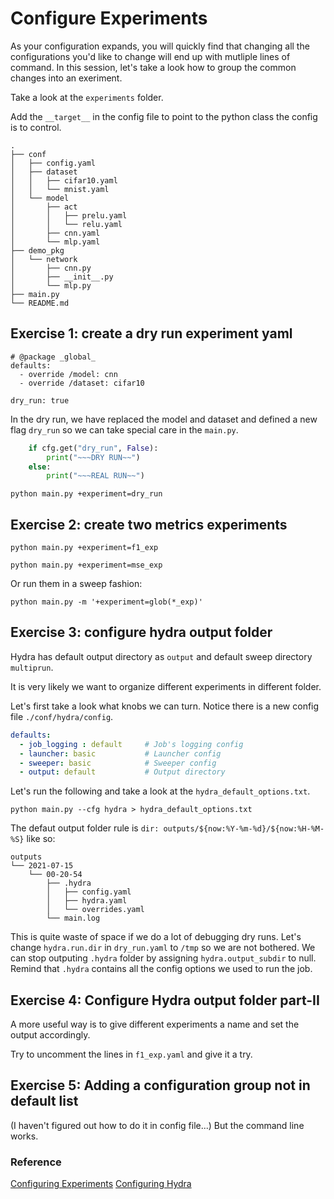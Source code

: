 # Configure Experiments 

As your configuration expands, you will quickly find that changing all the
configurations you'd like to change will end up with mutliple lines of command.
In this session, let's take a look how to group the common changes into an exeriment.

Take a look at the `experiments` folder.

Add the `__target__` in the config file to point to the python class the config
is to control.

```
.
├── conf
│   ├── config.yaml
│   ├── dataset
│   │   ├── cifar10.yaml
│   │   └── mnist.yaml
│   └── model
│       ├── act
│       │   ├── prelu.yaml
│       │   └── relu.yaml
│       ├── cnn.yaml
│       └── mlp.yaml
├── demo_pkg
│   └── network
│       ├── cnn.py
│       ├── __init__.py
│       └── mlp.py
├── main.py
└── README.md
```

## Exercise 1: create a dry run experiment yaml

```
# @package _global_
defaults:
  - override /model: cnn
  - override /dataset: cifar10
  
dry_run: true
```

In the dry run, we have replaced the model and dataset and defined a new flag
`dry_run` so we can take special care in the `main.py`.

```python
    if cfg.get("dry_run", False):
        print("~~~DRY RUN~~")
    else:
        print("~~~REAL RUN~~")
```

```
python main.py +experiment=dry_run
```

## Exercise 2: create two metrics experiments

```
python main.py +experiment=f1_exp
```

```
python main.py +experiment=mse_exp
```

Or run them in a sweep fashion:

```
python main.py -m '+experiment=glob(*_exp)'
```


## Exercise 3: configure hydra output folder

Hydra has default output directory as `output` and default sweep directory `multiprun`.

It is very likely we want to organize different experiments in 
different folder.

Let's first take a look what knobs we can turn. Notice there is a  new
config file `./conf/hydra/config`.

```yaml
defaults:
  - job_logging : default     # Job's logging config
  - launcher: basic           # Launcher config
  - sweeper: basic            # Sweeper config
  - output: default           # Output directory
```

Let's run the following and take a look at the `hydra_default_options.txt`. 

```
python main.py --cfg hydra > hydra_default_options.txt
```

The defaut output folder rule is `dir: outputs/${now:%Y-%m-%d}/${now:%H-%M-%S}`  like so:
```
outputs
└── 2021-07-15
    └── 00-20-54
        ├── .hydra
        │   ├── config.yaml
        │   ├── hydra.yaml
        │   └── overrides.yaml
        └── main.log
```

This is quite waste of space if we do a lot of debugging dry runs. 
Let's change `hydra.run.dir` in `dry_run.yaml` to `/tmp` so we are not bothered.
We can stop outputing `.hydra` folder by assigning `hydra.output_subdir` to null.
Remind that `.hydra` contains all the config options we used to run the job.


## Exercise 4: Configure Hydra output folder part-II

A more useful way is to give different experiments 
a name and set the output accordingly.

Try to uncomment the lines in `f1_exp.yaml` and give it a try.


## Exercise 5: Adding a configuration group not in default list

(I haven't figured out how to do it in config file...)
But the command line works.


### Reference 

[Configuring Experiments](https://hydra.cc/docs/patterns/configuring_experiments)
[Configuring Hydra](https://hydra.cc/docs/configure_hydra/intro)
